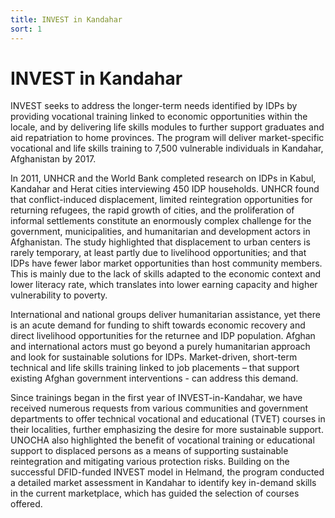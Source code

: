 ```yaml
---
title: INVEST in Kandahar
sort: 1
---
```


# INVEST in Kandahar

INVEST seeks to address the longer-term needs identified by IDPs by providing vocational training linked to economic opportunities within the locale, and by delivering life skills modules to further support graduates and aid repatriation to home provinces. The program will deliver market-specific vocational and life skills training to 7,500 vulnerable individuals in Kandahar, Afghanistan by 2017.

In 2011, UNHCR and the World Bank completed research on IDPs in Kabul, Kandahar and Herat cities interviewing 450 IDP households. UNHCR found that conflict-induced displacement, limited reintegration opportunities for returning refugees, the rapid growth of cities, and the proliferation of informal settlements constitute an enormously complex challenge for the government, municipalities, and humanitarian and development actors in Afghanistan. The study highlighted that displacement to urban centers is rarely temporary, at least partly due to livelihood opportunities; and that  IDPs have fewer labor market opportunities than host community members. This is mainly due to the lack of skills adapted to the economic context and lower literacy rate, which translates into lower earning capacity and higher vulnerability to poverty.

International and national groups deliver humanitarian assistance, yet there is an acute demand for funding to shift towards economic recovery and direct livelihood opportunities for the returnee and IDP population. Afghan and international actors must go beyond a purely humanitarian approach and look for sustainable solutions for IDPs. Market-driven, short-term technical and life skills training linked to job placements – that support existing Afghan government interventions - can address this demand.

Since trainings began in the first year of INVEST-in-Kandahar, we have received numerous requests from various communities and government departments to offer technical vocational and educational (TVET) courses in their localities, further emphasizing the desire for more sustainable support. UNOCHA also highlighted the benefit of vocational training or educational support to displaced persons as a means of supporting sustainable reintegration and mitigating various protection risks. Building on the successful DFID-funded INVEST model in Helmand, the program conducted a detailed market assessment in Kandahar to identify key in-demand skills in the current marketplace, which has guided the selection of courses offered. 
